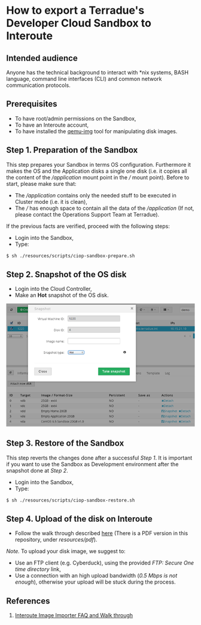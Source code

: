How to export a Terradue's Developer Cloud Sandbox to Interoute
===============================================================

Intended audience
-----------------

Anyone has the technical background to interact with *nix systems, BASH language, command line interfaces (CLI) and common network communication protocols.

Prerequisites
-------------

* To have root/admin permissions on the Sandbox,
* To have an Interoute account,
* To have installed the [qemu-img](http://wiki.qemu.org/Main_Page) tool for manipulating disk images.

Step 1. Preparation of the Sandbox
----------------------------------

This step prepares your Sandbox in terms OS configuration. Furthermore it makes the OS and the Application disks a single one disk (i.e. it copies all the content of the */application* mount point in the */* mount point). Before to start, please make sure that:

- The */application* contains only the needed stuff to be executed in Cluster mode (i.e. it is clean), 
- The */* has enough space to contain all the data of the */application* (If not, please contact the Operations Support  Team at Terradue).

If the previous facts are verified, proceed with the following steps:

* Login into the Sandbox,
* Type:
```bash
$ sh ./resources/scripts/ciop-sandbox-prepare.sh
```

Step 2. Snapshot of the OS disk
-------------------------------

* Login into the Cloud Controller,
* Make an **Hot** snapshot of the OS disk.

![Snaphsot of the OS disk](resources/images/ccb_hot_snapshot.png "Snaphsot of the OS disk")

Step 3. Restore of the Sandbox
------------------------------

This step reverts the changes done after a successful *Step 1*. It is important if you want to use the Sandbox as Development environment after the snapshot done at *Step 2*.

* Login into the Sandbox,
* Type:
```bash
$ sh ./resources/scripts/ciop-sandbox-restore.sh
```

Step 4. Upload of the disk on Interoute
---------------------------------------

* Follow the walk through described [here](https://hub.interoute.com/VDCImageUpload/assets/ImageUploader/) (There is a PDF version in this repository, under *resources/pdf*).

*Note.* To upload your disk image, we suggest to:

* Use an FTP client (e.g. Cyberduck), using the provided *FTP: Secure One time directory* link,
* Use a connection with an high upload bandwidth (*0.5 Mbps is not enough*), otherwise your upload will be stuck during the process.

References
----------

1. [Interoute Image Importer FAQ and Walk through](https://hub.interoute.com/VDCImageUpload/assets/ImageUploader/)
